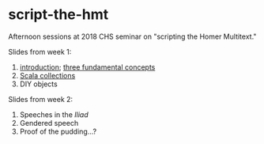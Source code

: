 # script-the-hmt

Afternoon sessions at 2018 CHS seminar on "scripting the Homer Multitext."


Slides from week 1:

1.  [introduction](slides/1.intro.pdf);   [three fundamental concepts](slides/2.concepts.pdf)
2.  [Scala collections](slides/3.collections-1.pdf)
3.  DIY objects

Slides from week 2:

1.  Speeches in the *Iliad*
2.  Gendered speech
3.  Proof of the pudding...?

